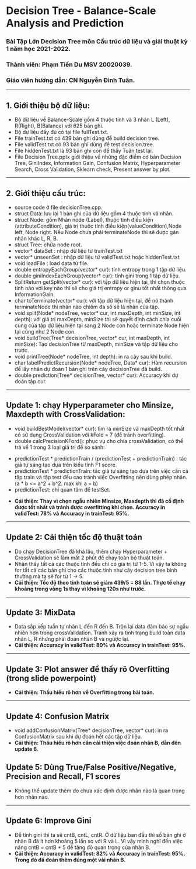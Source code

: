 # Decision Tree - Balance-Scale Analysis and Prediction
### Bài Tập Lớn Decision Tree môn Cấu trúc dữ liệu và giải thuật kỳ 1 năm học 2021-2022.
### Thành viên: Phạm Tiến Du MSV 20020039.
### Giáo viên hướng dẫn: CN Nguyễn Đình Tuân.
***
## 1. Giới thiệu bộ dữ liệu:
- Bộ dữ liệu về Balance-Scale gồm 4 thuộc tính và 3 nhãn L (Left), R(Right), B(Balance) với 625 bản ghi.
- Bộ dự liệu đầy đủ có tại file fullTest.txt.
- File trainTest.txt có 439 bản ghi dùng để build decision tree.
- File validTest.txt có 93 bản ghi dùng để test decision.tree.
- File hiddenTest.txt là 93 bản ghi còn để thầy Tuân test lại.
- File Decision Tree.pptx giới thiệu về những đặc điểm cơ bản Decision Tree, GiniIndex, Information Gain, Confusion Matrix, Hyperparameter Search, Cross Validation, Sklearn check, Present answer by plot.
***
## 2. Giới thiệu cấu trúc:
- source code ở file decisionTree.cpp.
- struct Data: lưu lại 1 bản ghi của dữ liệu gồm 4 thuộc tính và nhãn.
- struct Node: gồm Nhãn node (Label), thuộc tính điều kiện (attributeCondition), giá trị thuộc tính điều kiện(valueCondition),Node left, Node right. Nếu Node chưa phải terminateNode thì sẽ được gán nhãn khác L, R, B.
- struct Tree: chứa node root.
- vector<Data>* dataSet : nhập dữ liệu từ trainTest.txt
- vector<Data>* unseenSet : nhập dữ liệu từ validTest.txt hoặc hiddenTest.txt
- void loadFile : load data từ file.
- double entropyEachGroup(vector<Data>* cur): tính entropy trong 1 tập dữ liệu.
- double giniIndexEachGroup(vector<Data>* cur): tính gini trong 1 tập dữ liệu.
- SplitReturn getSplit(vector<Data>* cur): với tập dữ liệu hiện tại, thì chọn thuộc tính nào với key nào thì sẽ cho giá trị entropy or ginu tốt nhất thông qua InformationGain.
- char toTerminate(vector<Data>* cur): với tập dữ liệu hiện tại, để nó thành terminateNode thì nhãn nào chiếm đa số sẽ là nhãn của tập.
- void split(Node* nodeTree, vector<Data>* cur, int maxDepth, int minSize, int depth): với giá trị maxDepth, minSize thì sẽ quyết định cách chia cuối cùng của tập dữ liệu hiện tại sang 2 Node con hoặc terminate Node hiện tại cũng như 2 Node con.
- void buildTree(Tree* decisionTree, vector<Data>* cur, int maxDepth, int minSize): Tạo decisionTree từ maxDepth, minSize và tập dữ liệu cho trước.
- void printTree(Node* nodeTree, int depth): in ra cây sau khi build.
- char labelPredictRecursion(Node* nodeTree, Data* cur): Hàm recursion để lấy nhãn dự đoán 1 bản ghi trên cây decisionTree đã build.
- double prediction(Tree* decisionTree, vector<Data>* cur): Accuracy khi dự đoán tập cur.
***
## Update 1: chạy Hyperparameter cho Minsize, Maxdepth with CrossValidation:
- void buildBestModel(vector<Data>* cur): tìm ra minSize và maxDepth tốt nhất có sử dụng CrossValidation với kFold = 7 (để tránh overfitting).
- double calcPrecisionKFord(): phục vụ cho chia crossValidation, có thể trả về 1 trong 3 loại giá trị để so sánh:
+   predictionTest * predictionTrain / (predictionTest + predictionTrain) : tác giả tự sáng tạo dựa trên kiểu tính F1 score.
+   predictionTest * predictionTrain: tác giả tự sáng tạo dựa trên việc cần cả tập train và tập test đều cao tránh việc Overfitting nên dùng phép nhân. (a * b <= a^2 + b^2. max khi a = b)
+   predictionTest: chỉ quan tâm để testSet.
- **Cải thiện: Thay vì chọn ngẫu nhiên Minsize, Maxdepth thì đã cố định được tốt nhất và tránh được overfitting khi chọn. Accuracy in validTest: 78% và Accuracy in trainTest: 95%.**
***
## Update 2: Cải thiện tốc độ thuật toán
- Do chạy DecisionTree đã khá lâu, thêm chạy Hyperparameter + CrossValidation sẽ làm mất 2 phút để chạy toàn bộ thuật toán.
- Nhận thấy tất cả các thuộc tính đều chỉ có giá trị từ 1-5. Vì vậy ta không for tất cả các bản ghi cho các thuộc tính như cây decision tree bình thường mà ta sẽ for từ 1 -> 5.
- **Cải thiện: Tốc độ theo tính toán sẽ giảm 439/5 = 88 lần. Thực tế chạy khoảng trong vòng 1s thay vì khoảng 120s như trước.**
***
## Update 3: MixData
- Data sắp xếp tuần tự nhãn L đến R đến B. Trộn lại data đảm bảo sự ngẫu nhiên hơn trong crossValidation. Tránh xảy ra tình trạng build toàn data nhãn L, R nhưng phải đoán nhãn B và ngược lại.
- **Cải thiện: Accuracy in validTest: 80% và Accuracy in trainTest: 95%.**
***
## Update 3: Plot answer để thấy rõ Overfitting (trong slide powerpoint)
- **Cải thiện: Thấu hiểu rõ hơn về Overfitting trong bài toán.**
***
## Update 4: Confusion Matrix
- void addConfusionMatrix(Tree* decisionTree, vector<Data>* cur): in ra ConfusionMatrix sau khi dự đoán hết các tập dữ liệu.
- **Cải thiện: Thấu hiểu rõ hơn cần cải thiện việc đoán nhãn B, dẫn đến update 6.**
## Update 5: Dùng True/False Positive/Negative, Precision and Recall, F1 scores
- Không thể update thêm do chưa xác định được nhãn nào là quan trọng hơn nhãn nào.
***
## Update 6: Improve Gini
- Để tính gini thì ta sẽ cntB, cntL, cntR. Ở dữ liệu ban đầu thì số bản ghi ở nhãn B đã ít hơn khoảng 5 lần so với R và L. Vì vậy mình nghĩ đến việc nâng cntB = cntB * 5 để tăng độ quan trọng của nhãn B.
- **Cải thiện: Accuracy in validTest: 82% và Accuracy in trainTest: 95%. Trong đó đã đoán thêm đúng một vài nhãn B.**
